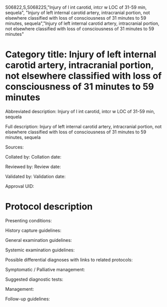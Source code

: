 S06822,S,S06822S,"Injury of l int carotid, intcr w LOC of 31-59 min, sequela", "Injury of left internal carotid artery, intracranial portion, not elsewhere classified with loss of consciousness of 31 minutes to 59 minutes, sequela","Injury of left internal carotid artery, intracranial portion, not elsewhere classified with loss of consciousness of 31 minutes to 59 minutes"
# Category title: Injury of left internal carotid artery, intracranial portion, not elsewhere classified with loss of consciousness of 31 minutes to 59 minutes

Abbreviated description: Injury of l int carotid, intcr w LOC of 31-59 min, sequela

Full description: Injury of left internal carotid artery, intracranial portion, not elsewhere classified with loss of consciousness of 31 minutes to 59 minutes, sequela

Sources:

Collated by:
Collation date:

Reviewed by:
Review date:

Validated by:
Validation date:

Approval UID:

# Protocol description

Presenting conditions:

History capture guidelines:

General examination guidelines:

Systemic examination guidelines:

Possible differential diagnoses with links to related protocols:

Symptomatic / Palliative management:

Suggested diagnostic tests:

Management:

Follow-up guidelines:
